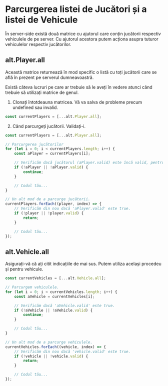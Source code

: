 # Parcurgerea listei de Jucători și a listei de Vehicule

În server-side există două matrice cu ajutorul care conțin jucătorii respectiv vehiculele de pe server. Cu ajutorul acestora putem acționa asupra tuturor vehiculelor respectiv jucătorilor.

## alt.Player.all

Această matrice returnează în mod specific o listă cu toți jucătorii care se află în prezent pe serverul dumneavoastră.

Există câteva lucruri pe care ar trebuie să le aveți în vedere atunci când trebuie să utilizați matrice de genul.

1. Clonați întotdeauna matricea. Vă va salva de probleme precum undefined sau invalid.

```js
const currentPlayers = [...alt.Player.all];
```

2. Când parcurgeți jucătorii. Validați-i.

```js
const currentPlayers = [...alt.Player.all];

// Parcurgerea jucătorilor
for (let i = 0; i < currentPlayers.length; i++) {
    const aPlayer = currentPlayers[i];

    // Verificăm dacă jucătorul (aPlayer.valid) este încă valid, pentru a evita eventuale probleme.
    if (!aPlayer || !aPlayer.valid) {
        continue;
    }

    // Codul tău...
}

// Un alt mod de a parcurge jucătorii.
currentPlayers.forEach((player, index) => {
    // Verificăm din nou dacă 'aPlayer.valid' este true.
    if (!player || !player.valid) {
        return;
    }

    // Codul tău...
});
```

## alt.Vehicle.all

Asigurați-vă că ați citit indicațiile de mai sus. Putem utiliza același procedeu și pentru vehicule.

```js
const currentVehicles = [...alt.Vehicle.all];

// Parcurgem vehiculele.
for (let i = 0; i < currentVehicles.length; i++) {
    const aVehicle = currentVehicles[i];

    // Verificăm dacă 'aVehicle.valid' este true.
    if (!aVehicle || !aVehicle.valid) {
        continue;
    }

    // Codul tău...
}

// Un alt mod de a parcurge vehiculele.
currentVehicles.forEach((vehicle, index) => {
    // Verificăm din nou dacă 'vehicle.valid' este true.
    if (!vehicle || !vehicle.valid) {
        return;
    }

    // Codul tău...
});
```
